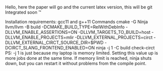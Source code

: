 Hello, here the paper will go and the current latex version, this will be git Integrated soon :tm:

Installation requirements:
gcc11 and g++11
Commands
cmake -G Ninja llvm/llvm -B build -DCMAKE_BUILD_TYPE=RelWithDebInfo -DLLVM_ENABLE_ASSERTIONS=ON -DLLVM_TARGETS_TO_BUILD=host -DLLVM_ENABLE_PROJECTS=mlir -DLLVM_EXTERNAL_PROJECTS=circt -DLLVM_EXTERNAL_CIRCT_SOURCE_DIR=$PWD -DCIRCT_SLANG_FRONTEND_ENABLED=ON
ninja -j 1 -C build check-circt
PS: -j 1 is just because my laptop is memory limited. Setting this value up is more jobs done at the same time. 
If memory limit is reached, ninja shuts down, but you can restart it without problems from the compile point.   